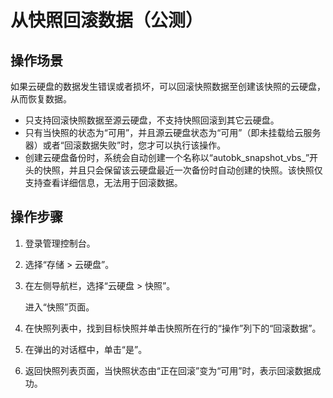 # 从快照回滚数据（公测）<a name="evs_01_0012"></a>

## 操作场景<a name="section1820473161254"></a>

如果云硬盘的数据发生错误或者损坏，可以回滚快照数据至创建该快照的云硬盘，从而恢复数据。

-   只支持回滚快照数据至源云硬盘，不支持快照回滚到其它云硬盘。
-   只有当快照的状态为“可用”，并且源云硬盘状态为“可用”（即未挂载给云服务器）或者“回滚数据失败”时，您才可以执行该操作。
-   创建云硬盘备份时，系统会自动创建一个名称以“autobk\_snapshot\_vbs\_”开头的快照，并且只会保留该云硬盘最近一次备份时自动创建的快照。该快照仅支持查看详细信息，无法用于回滚数据。

## 操作步骤<a name="section23223906174233"></a>

1.  登录管理控制台。
2.  选择“存储 \> 云硬盘”。
3.  在左侧导航栏，选择“云硬盘 \> 快照”。

    进入“快照”页面。

4.  在快照列表中，找到目标快照并单击快照所在行的“操作”列下的“回滚数据”。
5.  在弹出的对话框中，单击“是”。
6.  返回快照列表页面，当快照状态由“正在回滚”变为“可用”时，表示回滚数据成功。

